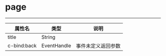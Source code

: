 # page 
---

|属性名|类型|说明|
| ------ | ------ | ------ |
|title|String| |
|c-bind:back|EventHandle|事件未定义返回参数|